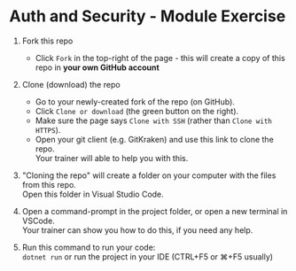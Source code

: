 # Auth and Security - Module Exercise

1. Fork this repo
    * Click `Fork` in the top-right of the page - this will create a copy of this repo in **your own GitHub account**

2. Clone (download) the repo
    * Go to your newly-created fork of the repo (on GitHub).
    * Click `Clone or download` (the green button on the right).
    * Make sure the page says `Clone with SSH` (rather than `Clone with HTTPS`).
    * Open your git client (e.g. GitKraken) and use this link to clone the repo.  
    Your trainer will able to help you with this.

3. "Cloning the repo" will create a folder on your computer with the files from this repo.  
Open this folder in Visual Studio Code.

1. Open a command-prompt in the project folder, or open a new terminal in VSCode.  
Your trainer can show you how to do this, if you need any help.

1. Run this command to run your code:  
`dotnet run`
or run the project in your IDE (CTRL+F5 or ⌘+F5 usually)
